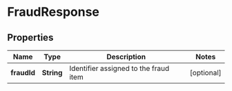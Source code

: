 

# FraudResponse


## Properties

| Name | Type | Description | Notes |
|------------ | ------------- | ------------- | -------------|
|**fraudId** | **String** | Identifier assigned to the fraud item |  [optional] |



